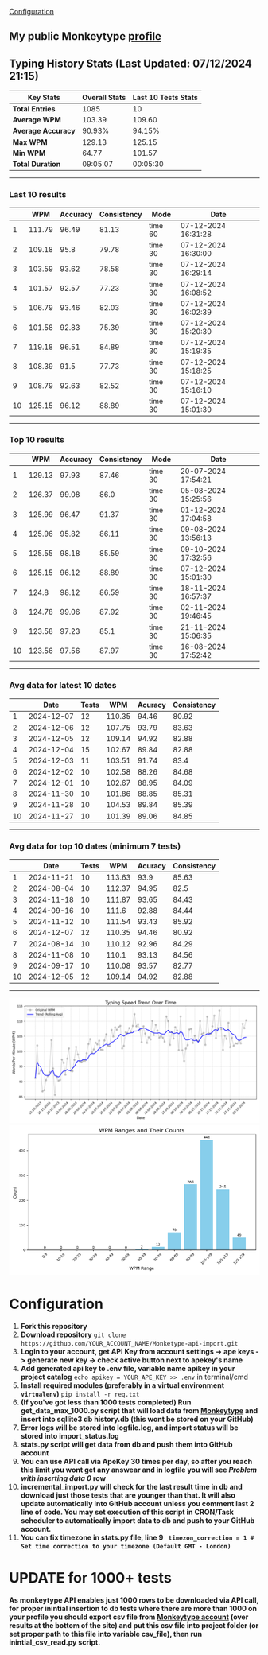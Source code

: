 
[Configuration](#configuration)
## My public Monkeytype [profile](https://monkeytype.com/profile/zp14)


        
## Typing History Stats (Last Updated: 07/12/2024 21:15)

| **Key Stats**               | **Overall Stats**       | **Last 10 Tests Stats**  |
|--------------------------|-------------------------|--------------------------|
| **Total Entries**        | 1085           | 10                       |
| **Average WPM**          | 103.39           | 109.60    |
| **Average Accuracy**     | 90.93%          | 94.15%   |
| **Max WPM**              | 129.13               | 125.15        |
| **Min WPM**              | 64.77               | 101.57                        |
| **Total Duration**       | 09:05:07        | 00:05:30                        |


---

### Last 10 results

| | WPM | Accuracy | Consistency | Mode | Date |
| --- | --- | -------- | ----------- | ---- | --------- |
| 1 | 111.79 | 96.49 | 81.13 | time 60 | 07-12-2024 16:31:28 |
| 2 | 109.18 | 95.8 | 79.78 | time 30 | 07-12-2024 16:30:00 |
| 3 | 103.59 | 93.62 | 78.58 | time 30 | 07-12-2024 16:29:14 |
| 4 | 101.57 | 92.57 | 77.23 | time 30 | 07-12-2024 16:08:52 |
| 5 | 106.79 | 93.46 | 82.03 | time 30 | 07-12-2024 16:02:39 |
| 6 | 101.58 | 92.83 | 75.39 | time 30 | 07-12-2024 15:20:30 |
| 7 | 119.18 | 96.51 | 84.89 | time 30 | 07-12-2024 15:19:35 |
| 8 | 108.39 | 91.5 | 77.73 | time 30 | 07-12-2024 15:18:25 |
| 9 | 108.79 | 92.63 | 82.52 | time 30 | 07-12-2024 15:16:10 |
| 10 | 125.15 | 96.12 | 88.89 | time 30 | 07-12-2024 15:01:30 |


 --- 

### Top 10 results

| | WPM | Accuracy | Consistency | Mode | Date |
| --- | --- | -------- | ----------- | ---- | --------- |
| 1 | 129.13 | 97.93 | 87.46 | time 30 | 20-07-2024 17:54:21 |
| 2 | 126.37 | 99.08 | 86.0 | time 30 | 05-08-2024 15:25:56 |
| 3 | 125.99 | 96.47 | 91.37 | time 30 | 01-12-2024 17:04:58 |
| 4 | 125.96 | 95.82 | 86.11 | time 30 | 09-08-2024 13:56:13 |
| 5 | 125.55 | 98.18 | 85.59 | time 30 | 09-10-2024 17:32:56 |
| 6 | 125.15 | 96.12 | 88.89 | time 30 | 07-12-2024 15:01:30 |
| 7 | 124.8 | 98.12 | 86.59 | time 30 | 18-11-2024 16:57:37 |
| 8 | 124.78 | 99.06 | 87.92 | time 30 | 02-11-2024 19:46:45 |
| 9 | 123.58 | 97.23 | 85.1 | time 30 | 21-11-2024 15:06:35 |
| 10 | 123.56 | 97.56 | 87.97 | time 30 | 16-08-2024 17:52:42 |


 --- 

### Avg data for latest 10 dates

| | Date | Tests | WPM | Acuracy | Consistency |
| --- | --- | -------- | ----------- | ---- | --------- |
| 1 | 2024-12-07 | 12 | 110.35 | 94.46 | 80.92 |
| 2 | 2024-12-06 | 12 | 107.75 | 93.79 | 83.63 |
| 3 | 2024-12-05 | 12 | 109.14 | 94.92 | 82.88 |
| 4 | 2024-12-04 | 15 | 102.67 | 89.84 | 82.88 |
| 5 | 2024-12-03 | 11 | 103.51 | 91.74 | 83.4 |
| 6 | 2024-12-02 | 10 | 102.58 | 88.26 | 84.68 |
| 7 | 2024-12-01 | 10 | 102.67 | 88.95 | 84.09 |
| 8 | 2024-11-30 | 10 | 101.86 | 88.85 | 85.31 |
| 9 | 2024-11-28 | 10 | 104.53 | 89.84 | 85.39 |
| 10 | 2024-11-27 | 10 | 101.39 | 89.06 | 84.85 |


 --- 

### Avg data for top 10 dates (minimum 7 tests)

| | Date | Tests | WPM | Acuracy | Consistency |
| --- | --- | -------- | ----------- | ---- | --------- |
| 1 | 2024-11-21 | 10 | 113.63 | 93.9 | 85.63 |
| 2 | 2024-08-04 | 10 | 112.37 | 94.95 | 82.5 |
| 3 | 2024-11-18 | 10 | 111.87 | 93.65 | 84.43 |
| 4 | 2024-09-16 | 10 | 111.6 | 92.88 | 84.44 |
| 5 | 2024-11-12 | 10 | 111.54 | 93.43 | 85.92 |
| 6 | 2024-12-07 | 12 | 110.35 | 94.46 | 80.92 |
| 7 | 2024-08-14 | 10 | 110.12 | 92.96 | 84.29 |
| 8 | 2024-11-08 | 10 | 110.1 | 93.13 | 84.56 |
| 9 | 2024-09-17 | 10 | 110.08 | 93.57 | 82.77 |
| 10 | 2024-12-05 | 12 | 109.14 | 94.92 | 82.88 |


 --- 


        
![speed trend](typing_speed_trend.png)
![counted chart](count_tests.png)
# Configuration
1. **Fork this repository** 
2. **Download repository** `git clone https://github.com/YOUR_ACCOUNT_NAME/Monketype-api-import.git`
3. **Login to your account, get API Key from account settings -> ape keys -> generate new key -> check active button next to apekey's name**
4. **Add generated api key to .env file, variable name apikey in your project catalog**  `echo apikey = YOUR_APE_KEY >> .env` in terminal/cmd
5. **Install required modules (preferably in a virtual environment `virtualenv`)** `pip install -r req.txt`
6. **(If you've got less than 1000 tests completed) Run get_data_max_1000.py script that will load data from [Monkeytype](https://monkeytype.com/) and insert into sqllite3 db history.db (this wont be stored on your GitHub)**
7. **Error logs will be stored into logfile.log, and import status will be stored into import_status.log**
8. **stats.py script will get data from db and push them into GitHub account**
9. **You can use API call via ApeKey 30 times per day, so after you reach this limit you wont get any answear and in logfile you will see *Problem with inserting data 0* row**
10. **incremental_import.py will check for the last result time in db and download just those tests that are younger than that. It will also update automatically into GitHub account unless you comment last 2 line of code. You may set execution of this script in CRON/Task scheduler to automatically import data to db and push to your GitHub account.**
11. **You can fix timezone in stats.py file, line 9 ` timezon_correction = 1 # Set time correction to your timezone (Default GMT - London)`**
# UPDATE for 1000+ tests
    
**As monkeytype API enables just 1000 rows to be downloaded via API call, for proper inintial insertion to db tests where there are more than 1000 on your profile
you should export csv file from [Monkeytype account](https://monkeytype.com/account) (over results at the bottom of the site)
and put this csv file into project folder (or set proper path to this file into variable csv_file), then run inintial_csv_read.py script.**
    